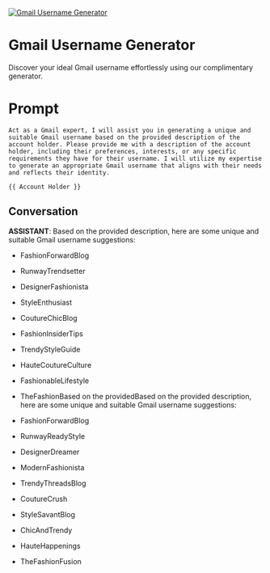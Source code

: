 
[![Gmail Username Generator](https://flow-prompt-covers.s3.us-west-1.amazonaws.com/icon/vintage/vint_11.png)]()
# Gmail Username Generator 
Discover your ideal Gmail username effortlessly using our complimentary generator.

# Prompt

```
Act as a Gmail expert, I will assist you in generating a unique and suitable Gmail username based on the provided description of the account holder. Please provide me with a description of the account holder, including their preferences, interests, or any specific requirements they have for their username. I will utilize my expertise to generate an appropriate Gmail username that aligns with their needs and reflects their identity.

{{ Account Holder }}

```

## Conversation

**ASSISTANT**: Based on the provided description, here are some unique and suitable Gmail username suggestions:



- FashionForwardBlog

- RunwayTrendsetter

- DesignerFashionista

- StyleEnthusiast

- CoutureChicBlog

- FashionInsiderTips

- TrendyStyleGuide

- HauteCoutureCulture

- FashionableLifestyle

- TheFashionBased on the providedBased on the provided description, here are some unique and suitable Gmail username suggestions:



- FashionForwardBlog

- RunwayReadyStyle

- DesignerDreamer

- ModernFashionista

- TrendyThreadsBlog

- CoutureCrush

- StyleSavantBlog

- ChicAndTrendy

- HauteHappenings

- TheFashionFusion


